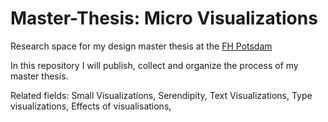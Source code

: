 Master-Thesis: Micro Visualizations
=============

Research space for my design master thesis at the <a href="http://www.fh-potsdam.de/studieren/design/">FH Potsdam</a>

In this repository I will publish, collect and organize the process of my master thesis.

Related fields:
Small Visualizations, Serendipity, Text Visualizations, Type visualizations, Effects of visualisations, 
